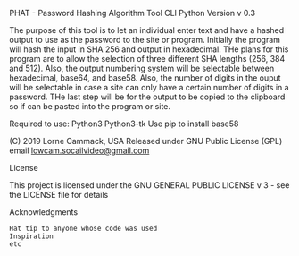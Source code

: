 
PHAT  - Password Hashing Algorithm Tool
CLI Python Version
v 0.3

The purpose of this tool is to let an individual enter text and have a hashed
output to use as the password to the site or program. Initially the program
will hash the input in SHA 256 and output in hexadecimal. THe plans for this
program are to allow the selection of three different SHA lengths (256, 384
and 512). Also, the output numbering system will be selectable between
hexadecimal, base64, and base58. Also, the number of digits in the ouput
will be selectable in case a site can only have a certain number of digits
in a password. THe last step will be for the output to be copied to the
clipboard so if can be pasted into the program or site.

Required to use:
Python3
Python3-tk
Use pip to install base58

(C) 2019 Lorne Cammack, USA
Released under GNU Public License (GPL)
email lowcam.socailvideo@gmail.com


License

This project is licensed under the GNU GENERAL PUBLIC LICENSE v 3 - see the LICENSE file for details

Acknowledgments

    Hat tip to anyone whose code was used
    Inspiration
    etc
